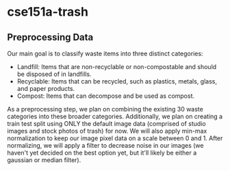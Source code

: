# cse151a-trash
## Preprocessing Data

Our main goal is to classify waste items into three distinct categories: 
* Landfill: Items that are non-recyclable or non-compostable and should be disposed of in landfills. 
* Recyclable: Items that can be recycled, such as plastics, metals, glass, and paper products.
* Compost: Items that can decompose and be used as compost.

As a preprocessing step, we plan on combining the existing 30 waste categories into these broader categories. Additionally, we plan on creating a train test split using ONLY the default image data (comprised of studio images and stock photos of trash) for now. We will also apply min-max normalization to keep our image pixel data on a scale between 0 and 1. After normalizing, we will apply a filter to decrease noise in our images (we haven't yet decided on the best option yet, but it'll likely be either a gaussian or median filter). 



